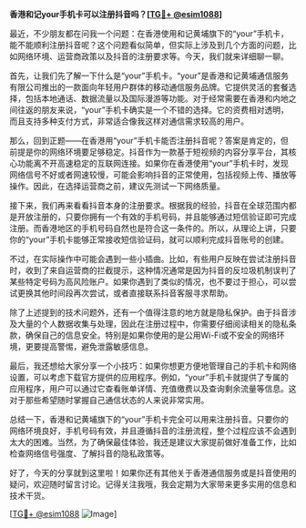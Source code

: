 **香港和记your手机卡可以注册抖音吗？[[TG💪+ @esim1088](https://t.me/s/esim1088)]**

最近，不少朋友都在问我一个问题：在香港使用和记黄埔旗下的“your”手机卡，能不能顺利注册抖音呢？这个问题看似简单，但实际上涉及到几个方面的问题，比如网络环境、运营商政策以及抖音的注册要求等。今天，我们就来详细聊一聊。

首先，让我们先了解一下什么是“your”手机卡。“your”是香港和记黄埔通信服务有限公司推出的一款面向年轻用户群体的移动通信服务品牌。它提供灵活的套餐选择，包括本地通话、数据流量以及国际漫游等功能。对于经常需要在香港和内地之间往返的朋友来说，“your”手机卡确实是一个不错的选择。它的资费相对透明，而且支持多种支付方式，非常适合像我这样对通信需求较高的用户。

那么，回到正题——在香港用“your”手机卡能否注册抖音呢？答案是肯定的，但前提是你的网络环境要足够稳定。抖音作为一款基于短视频的内容分享平台，其核心功能离不开高速稳定的互联网连接。如果你在香港使用“your”手机卡时，发现网络信号不好或者网速较慢，可能会影响抖音的正常使用，包括视频上传、播放等操作。因此，在选择运营商之前，建议先测试一下网络质量。

接下来，我们再来看看抖音本身的注册要求。根据我的经验，抖音在全球范围内都是开放注册的，只要你拥有一个有效的手机号码，并且能够通过短信验证即可完成注册。而香港地区的手机号码自然也是符合这一条件的。所以，从理论上讲，只要你的“your”手机卡能够正常接收短信验证码，就可以顺利完成抖音账号的创建。

不过，在实际操作中可能会遇到一些小插曲。比如，有些用户反映在尝试注册抖音时，收到了来自运营商的拦截提示，这种情况通常是因为抖音的反垃圾机制误判了某些特定号码为高风险账户。如果你遇到了类似的情况，也不要过于担心，可以尝试更换其他时间段再次尝试，或者直接联系抖音客服寻求帮助。

除了上述提到的技术问题外，还有一个值得注意的地方就是隐私保护。由于抖音涉及大量的个人数据收集与处理，因此在注册过程中，你需要仔细阅读相关的隐私条款，确保自己的信息安全。特别是如果你使用的是公用Wi-Fi或不安全的网络环境，更要提高警惕，避免泄露敏感信息。

最后，我还想给大家分享一个小技巧：如果你想更方便地管理自己的手机卡和网络设置，可以考虑下载官方提供的应用程序。例如，“your”手机卡就提供了专属的应用程序，用户可以通过它查看账单详情、充值缴费以及查询剩余流量等信息。这对于那些希望随时掌握自己通信状态的人来说非常实用。

总结一下，香港和记黄埔旗下的“your”手机卡完全可以用来注册抖音。只要你的网络环境良好，手机号码有效，并且遵循抖音的注册流程，整个过程应该不会遇到太大的困难。当然，为了确保最佳体验，我还是建议大家提前做好准备工作，比如检查网络信号强度、了解抖音的隐私政策等。

好了，今天的分享就到这里啦！如果你还有其他关于香港通信服务或是抖音使用的疑问，欢迎随时留言讨论。记得关注我哦，我会定期为大家带来更多实用的信息和技术干货。

[[TG💪+ @esim1088](https://t.me/s/esim1088) ![Image](https://i.postimg.cc/4NQfJmqS/Snipaste-2025-05-13-00-14-12.png)]